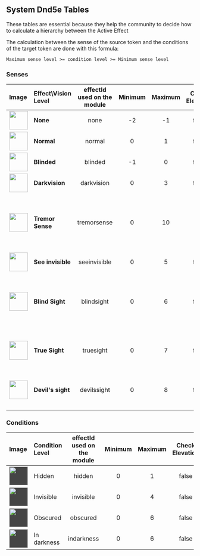 ## System Dnd5e Tables

These tables are essential because they help the community to decide how to calculate a hierarchy between the Active Effect

The calculation between the sense of the source token and the conditions of the target token are done with this formula: 

`Maximum sense level >= condition level >= Minimum sense level`

### Senses

| Image | Effect\Vision Level  | effectId used on the module | Minimum  | Maximum | Check Elevation | Condition |
|:------|:---------------------|:---------------------------:|:--------:|:-------:|:---------------:|:---------:|
|<img src="https://raw.githubusercontent.com/p4535992/conditional-visibility-new/main/src/icons/ae/light_01.jpg" alt="" style="height: 50px; width:50px;"/> | **None** | none | -2 | -1 | false | |
|<img src="https://raw.githubusercontent.com/p4535992/conditional-visibility-new/main/src/icons/ae/light_02.jpg" alt="" style="height: 50px; width:50px;"/> | **Normal** | normal | 0 | 1 | false | |
|<img src="https://raw.githubusercontent.com/p4535992/conditional-visibility-new/main/src/icons/ae/affliction_24.jpg" alt="" style="height: 50px; width:50px;"/> | **Blinded** | blinded | -1 | 0 | false | |
|<img src="https://raw.githubusercontent.com/p4535992/conditional-visibility-new/main/src/icons/ae/evil-eye-red-1.jpg" alt="" style="height: 50px; width:50px;"/> | **Darkvision** | darkvision | 0 | 3 | false | |
|<img src="https://raw.githubusercontent.com/p4535992/conditional-visibility-new/main/src/icons/ae/ice_15.jpg" alt="" style="height: 50px; width:50px;"/> | **Tremor Sense** | tremorsense | 0 | 10 | true | <img src="https://raw.githubusercontent.com/p4535992/conditional-visibility-new/main/src/icons/invisible.svg" alt="" style="height: 50px; width:50px; background:#454545;"/><img src="https://raw.githubusercontent.com/p4535992/conditional-visibility-new/main/src/icons/obscured.svg" alt="" style="height: 50px; width:50px; background:#454545;"/><img src="https://raw.githubusercontent.com/p4535992/conditional-visibility-new/main/src/icons/indarkness.svg" alt="" style="height: 50px; width:50px; background:#454545;"/> |
|<img src="https://raw.githubusercontent.com/p4535992/conditional-visibility-new/main/src/icons/ae/shadow_11.jpg" alt="" style="height: 50px; width:50px;"/> | **See invisible** | seeinvisible | 0 | 5 | false | <img src="https://raw.githubusercontent.com/p4535992/conditional-visibility-new/main/src/icons/invisible.svg" alt="" style="height: 50px; width:50px; background:#454545;"/> |
|<img src="https://raw.githubusercontent.com/p4535992/conditional-visibility-new/main/src/icons/ae/green_18.jpg" alt="" style="height: 50px; width:50px;"/> | **Blind Sight** | blindsight | 0 | 6 | false | <img src="https://raw.githubusercontent.com/p4535992/conditional-visibility-new/main/src/icons/invisible.svg" alt="" style="height: 50px; width:50px; background:#454545;"/> <img src="https://raw.githubusercontent.com/p4535992/conditional-visibility-new/main/src/icons/obscured.svg" alt="" style="height: 50px; width:50px; background:#454545;"/> <img src="https://raw.githubusercontent.com/p4535992/conditional-visibility-new/main/src/icons/indarkness.svg" alt="" style="height: 50px; width:50px; background:#454545;"/> |
|<img src="https://raw.githubusercontent.com/p4535992/conditional-visibility-new/main/src/icons/ae/emerald_11.jpg" alt="" style="height: 50px; width:50px;"/> | **True Sight** | truesight | 0 | 7 | false | <img src="https://raw.githubusercontent.com/p4535992/conditional-visibility-new/main/src/icons/invisible.svg" alt="" style="height: 50px; width:50px; background:#454545;"/> <img src="https://raw.githubusercontent.com/p4535992/conditional-visibility-new/main/src/icons/indarkness.svg" alt="" style="height: 50px; width:50px; background:#454545;"/> |
|<img src="https://raw.githubusercontent.com/p4535992/conditional-visibility-new/main/src/icons/ae/blue_17.jpg" alt="" style="height: 50px; width:50px;"/> | **Devil's sight** | devilssight | 0 | 8 | false | <img src="https://raw.githubusercontent.com/p4535992/conditional-visibility-new/main/src/icons/invisible.svg" alt="" style="height: 50px; width:50px; background:#454545;"/> <img src="https://raw.githubusercontent.com/p4535992/conditional-visibility-new/main/src/icons/indarkness.svg" alt="" style="height: 50px; width:50px; background:#454545;"/> |

### Conditions

| Image | Condition Level | effectId used on the module | Minimum  | Maximum | Check Elevation |
|:------|:----------------|:---------------------------:|:--------:|:-------:|:---------------:|
|<img src="https://raw.githubusercontent.com/p4535992/conditional-visibility-new/main/src/icons/hidden.svg" alt="" style="height: 50px; width:50px; background:#454545;"/> | Hidden | hidden | 0 | 1 | false |
|<img src="https://raw.githubusercontent.com/p4535992/conditional-visibility-new/main/src/icons/invisible.svg" alt="" style="height: 50px; width:50px; background:#454545;"/> | Invisible | invisible | 0 | 4 | false |
|<img src="https://raw.githubusercontent.com/p4535992/conditional-visibility-new/main/src/icons/obscured.svg" alt="" style="height: 50px; width:50px; background:#454545;"/> | Obscured | obscured | 0 | 6 | false |
|<img src="https://raw.githubusercontent.com/p4535992/conditional-visibility-new/main/src/icons/indarkness.svg" alt="" style="height: 50px; width:50px; background:#454545;"/> | In darkness | indarkness | 0 | 6 | false |
